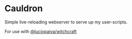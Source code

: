 # Cauldron

Simple live-reloading webserver to serve up my user-scripts.

For use with [@luciopaiva/witchcraft](https://github.com/luciopaiva/witchcraft)
